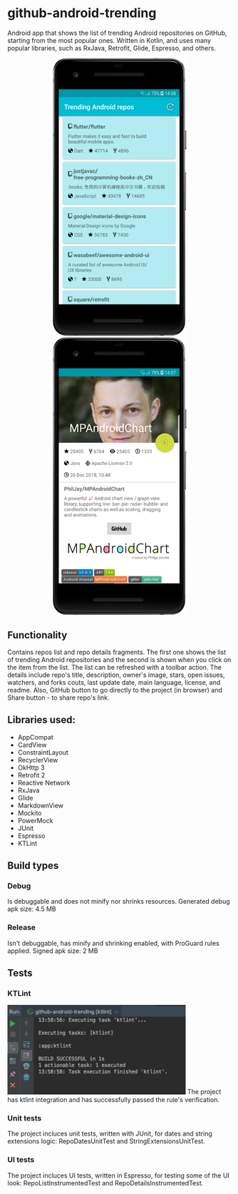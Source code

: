 # github-android-trending

Android app that shows the list of trending Android repositories on GitHub, starting from the most popular ones.
Written in Kotlin, and uses many popular libraries, such as RxJava, Retrofit, Glide, Espresso, and others.

<p align="middle">
  <img src="repo_list.png" width="300">
  <img src="repo_details.png" width="300">
</p>

## Functionality
Contains repos list and repo details fragments. The first one shows the list of trending Android repositories and the second is shown when you click on the item from the list. The list can be refreshed with a toolbar action. The details include repo's title, description, owner's image, stars, open issues, watchers, and forks couts, last update date, main language, license, and readme. Also, GitHub button to go directly to the project (in browser) and Share button - to share repo's link.

## Libraries used:
* AppCompat
* CardView
* ConstraintLayout
* RecyclerView
* OkHttp 3
* Retrofit 2
* Reactive Network
* RxJava
* Glide
* MarkdownView
* Mockito
* PowerMock
* JUnit
* Espresso
* KTLint

## Build types
### Debug
Is debuggable and does not minify nor shrinks resources. 
Generated debug apk size: 4.5 MB

### Release
Isn't debuggable, has minify and shrinking enabled, with ProGuard rules applied. 
Signed apk size: 2 MB

## Tests
### KTLint
<img src="ktlint_successful.png" width="400">
The project has ktlint integration and has successfully passed the rule's verification.

### Unit tests
The project incluces unit tests, written with JUnit, for dates and string extensions logic: RepoDatesUnitTest and StringExtensionsUnitTest.

### UI tests
The project incluces UI tests, written in Espresso, for testing some of the UI look: RepoListInstrumentedTest and RepoDetailsInstrumentedTest.
